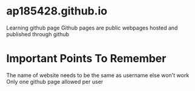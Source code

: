 # ap185428.github.io
Learning github page
Github pages are public webpages hosted and published through github
# Important Points To Remember
The name of website needs to be the same as username else won't work
Only one github page allowed per user
